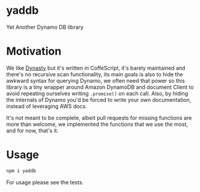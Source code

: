 # yaddb

Yet Another Dynamo DB library

# Motivation

We like [Dynasty](https://github.com/victorquinn/dynasty) but it's written in CoffeScript, it's barely maintained and there's no recursive scan functionality, its main goals is also to hide the awkward syntax for querying Dynamo, we often need that power so this library is a tiny wrapper around Amazon DynamoDB and document Client to avoid repeating ourselves writing `.promise()` on each call.
Also, by hiding the internals of Dynamo you'd be forced to write your own documentation, instead of leveraging AWS docs.

It's not meant to be complete, albeit pull requests for missing functions are more than welcome, we implemented the functions that we use the most, and for now, that's it.

# Usage

```bash
npm i yaddb
```

For usage please see the tests.

